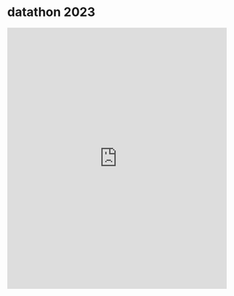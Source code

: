 # datathon 2023

<iframe src='https://view.officeapps.live.com/op/embed.aspx?src=[https://github.com/pilarcode/datathon_datamecum/blob/main/datathon_datamecum.pptx]' width='100%' height='600px' frameborder='0'>
